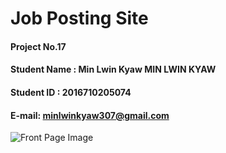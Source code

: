 # Job Posting Site

#### Project No.17
#### Student Name : Min Lwin Kyaw MIN LWIN KYAW
#### Student ID : 2016710205074
#### E-mail: minlwinkyaw307@gmail.com

![Front Page Image](https://res.cloudinary.com/trioworx/image/upload/v1585431291/personal/Screenshot_from_2020-03-29_00-34-20_xbfma6.png)
